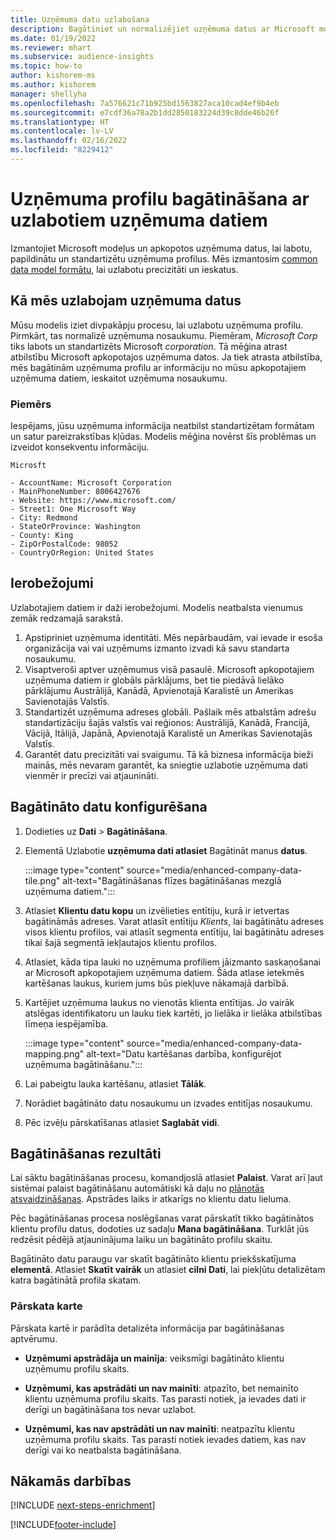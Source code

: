 ```yaml
---
title: Uzņēmuma datu uzlabošana
description: Bagātiniet un normalizējiet uzņēmuma datus ar Microsoft modeļiem.
ms.date: 01/19/2022
ms.reviewer: mhart
ms.subservice: audience-insights
ms.topic: how-to
author: kishorem-ms
ms.author: kishorem
manager: shellyha
ms.openlocfilehash: 7a576621c71b925bd1563827aca10cad4ef9b4eb
ms.sourcegitcommit: e7cdf36a78a2b1dd2850183224d39c8dde46b26f
ms.translationtype: HT
ms.contentlocale: lv-LV
ms.lasthandoff: 02/16/2022
ms.locfileid: "8229412"
---
```

# <a name="enrichment-of-company-profiles-with-enhanced-company-data"></a>Uzņēmuma profilu bagātināšana ar uzlabotiem uzņēmuma datiem

Izmantojiet Microsoft modeļus un apkopotos uzņēmuma datus, lai labotu, papildinātu un standartizētu uzņēmuma profilus. Mēs izmantosim [common data model formātu](/common-data-model/schema/core/applicationcommon/account), lai uzlabotu precizitāti un ieskatus.

## <a name="how-we-enhance-company-data"></a>Kā mēs uzlabojam uzņēmuma datus

Mūsu modelis iziet divpakāpju procesu, lai uzlabotu uzņēmuma profilu. Pirmkārt, tas normalizē uzņēmuma nosaukumu. Piemēram, *Microsoft Corp* tiks labots un standartizēts Microsoft *corporation*. Tā mēģina atrast atbilstību Microsoft apkopotajos uzņēmuma datos. Ja tiek atrasta atbilstība, mēs bagātinām uzņēmuma profilu ar informāciju no mūsu apkopotajiem uzņēmuma datiem, ieskaitot uzņēmuma nosaukumu.


### <a name="example"></a>Piemērs

Iespējams, jūsu uzņēmuma informācija neatbilst standartizētam formātam un satur pareizrakstības kļūdas. Modelis mēģina novērst šīs problēmas un izveidot konsekventu informāciju.

```Input
Microsft
```

```Output
- AccountName: Microsoft Corporation
- MainPhoneNumber: 8006427676
- Website: https://www.microsoft.com/
- Street1: One Microsoft Way
- City: Redmond
- StateOrProvince: Washington
- County: King
- ZipOrPostalCode: 98052
- CountryOrRegion: United States
```

## <a name="limitations"></a>Ierobežojumi

Uzlabotajiem datiem ir daži ierobežojumi. Modelis neatbalsta vienumus zemāk redzamajā sarakstā.

1.  Apstipriniet uzņēmuma identitāti. Mēs nepārbaudām, vai ievade ir esoša organizācija vai vai uzņēmums izmanto izvadi kā savu standarta nosaukumu.
2.  Visaptveroši aptver uzņēmumus visā pasaulē. Microsoft apkopotajiem uzņēmuma datiem ir globāls pārklājums, bet tie piedāvā lielāko pārklājumu Austrālijā, Kanādā, Apvienotajā Karalistē un Amerikas Savienotajās Valstīs.
3.  Standartizēt uzņēmuma adreses globāli. Pašlaik mēs atbalstām adrešu standartizāciju šajās valstīs vai reģionos: Austrālijā, Kanādā, Francijā, Vācijā, Itālijā, Japānā, Apvienotajā Karalistē un Amerikas Savienotajās Valstīs.
4.  Garantēt datu precizitāti vai svaigumu. Tā kā biznesa informācija bieži mainās, mēs nevaram garantēt, ka sniegtie uzlabotie uzņēmuma dati vienmēr ir precīzi vai atjaunināti.

## <a name="configure-the-enrichment"></a>Bagātināto datu konfigurēšana

1. Dodieties uz **Dati** > **Bagātināšana**.

1. Elementā Uzlabotie **uzņēmuma dati atlasiet** Bagātināt manus **datus**.

   :::image type="content" source="media/enhanced-company-data-tile.png" alt-text="Bagātināšanas flīzes bagātināšanas mezglā uzņēmuma datiem.":::

1. Atlasiet **Klientu datu kopu** un izvēlieties entītiju, kurā ir ietvertas bagātināmās adreses. Varat atlasīt entītiju *Klients*, lai bagātinātu adreses visos klientu profilos, vai atlasīt segmenta entītiju, lai bagātinātu adreses tikai šajā segmentā iekļautajos klientu profilos.

1. Atlasiet, kāda tipa lauki no uzņēmuma profiliem jāizmanto saskaņošanai ar Microsoft apkopotajiem uzņēmuma datiem. Šāda atlase ietekmēs kartēšanas laukus, kuriem jums būs piekļuve nākamajā darbībā.

1.  Kartējiet uzņēmuma laukus no vienotās klienta entītijas. Jo vairāk atslēgas identifikatoru un lauku tiek kartēti, jo lielāka ir lielāka atbilstības līmeņa iespējamība.

    :::image type="content" source="media/enhanced-company-data-mapping.png" alt-text="Datu kartēšanas darbība, konfigurējot uzņēmuma bagātināšanu.":::

1. Lai pabeigtu lauka kartēšanu, atlasiet **Tālāk**.

1. Norādiet bagātināto datu nosaukumu un izvades entitījas nosaukumu.

1. Pēc izvēļu pārskatīšanas atlasiet **Saglabāt vidi**.

## <a name="enrichment-results"></a>Bagātināšanas rezultāti

Lai sāktu bagātināšanas procesu, komandjoslā atlasiet **Palaist**. Varat arī ļaut sistēmai palaist bagātināšanu automātiski kā daļu no [plānotās atsvaidzināšanas](system.md#schedule-tab). Apstrādes laiks ir atkarīgs no klientu datu lieluma.

Pēc bagātināšanas procesa noslēgšanas varat pārskatīt tikko bagātinātos klientu profilu datus, dodoties uz sadaļu **Mana bagātināšana**. Turklāt jūs redzēsit pēdējā atjauninājuma laiku un bagātināto profilu skaitu.

Bagātināto datu paraugu var skatīt bagātināto klientu priekšskatījuma **elementā**. Atlasiet **Skatīt vairāk** un atlasiet **cilni Dati**, lai piekļūtu detalizētam katra bagātinātā profila skatam.

### <a name="overview-card"></a>Pārskata karte

Pārskata kartē ir parādīta detalizēta informācija par bagātināšanas aptvērumu. 

* **Uzņēmumi apstrādāja un mainīja**: veiksmīgi bagātināto klientu uzņēmumu profilu skaits.

* **Uzņēmumi, kas apstrādāti un nav mainīti**: atpazīto, bet nemainīto klientu uzņēmuma profilu skaits. Tas parasti notiek, ja ievades dati ir derīgi un bagātināšana tos nevar uzlabot.

* **Uzņēmumi, kas nav apstrādāti un nav mainīti**: neatpazītu klientu uzņēmuma profilu skaits. Tas parasti notiek ievades datiem, kas nav derīgi vai ko neatbalsta bagātināšana.

## <a name="next-steps"></a>Nākamās darbības

[!INCLUDE [next-steps-enrichment](../includes/next-steps-enrichment.md)]

[!INCLUDE[footer-include](../includes/footer-banner.md)]
